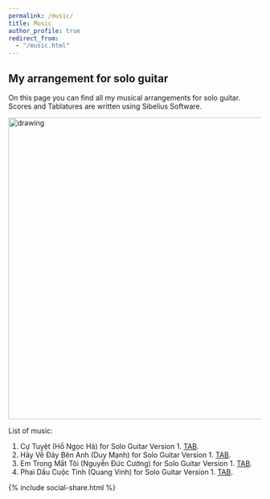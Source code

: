 ```yaml
---
permalink: /music/
title: Music
author_profile: true
redirect_from: 
  - "/music.html"
---
```




## My arrangement for solo guitar

On this page you can find all my musical arrangements for solo guitar. Scores and Tablatures are written using Sibelius Software.

<img src="https://elsentjhung.github.io/images/cu-tuyet.png" alt="drawing" width="600"/>

List of music:
1. Cự Tuyệt (Hồ Ngọc Hà) for Solo Guitar Version 1. [TAB](https://elsentjhung.github.io/files/cu-tuyet.pdf).
2. Hãy Về Đây Bên Anh (Duy Mạnh) for Solo Guitar Version 1. [TAB](https://elsentjhung.github.io/files/hay-ve-day-ben-anh.pdf).
3. Em Trong Mắt Tôi (Nguyễn Đức Cường) for Solo Guitar Version 1. [TAB](https://elsentjhung.github.io/files/em-trong-mat-toi.pdf).
4. Phai Dấu Cuộc Tình (Quang Vinh) for Solo Guitar Version 1. [TAB](https://elsentjhung.github.io/files/phai-dau-cuoc-tinh.pdf).

{% include social-share.html %}

